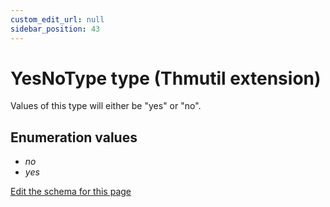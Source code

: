 ```yaml
---
custom_edit_url: null
sidebar_position: 43
---
```

# YesNoType type (Thmutil extension)
Values of this type will either be "yes" or "no".

## Enumeration values
- *no*
- *yes*

[Edit the schema for this page](https://github.com/wixtoolset/web/blob/master/src/xsd4/thmutil.xsd)